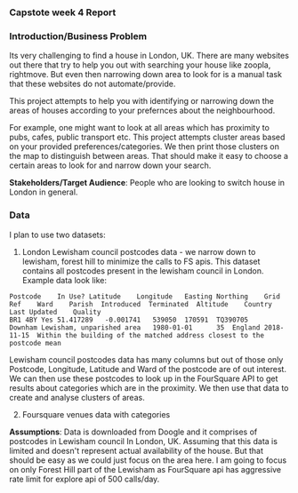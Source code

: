 ### Capstote week 4 Report


### Introduction/Business Problem

Its very challenging to find a house in London, UK. There are many websites out there that try to help you out with searching your house like zoopla, rightmove. But even then narrowing down area to look for is a manual task that these websites do not automate/provide.

This project attempts to help you with identifying or narrowing down the areas of houses according to your prefernces about the neighbourhood.

For example, one might want to look at all areas which has proximity to pubs, cafes, public transport etc. This project attempts cluster areas based on your provided preferences/categories. We then print those clusters on the map to distinguish between areas. That should make it easy to choose a certain areas to look for and narrow down your search.

**Stakeholders/Target Audience**: People who are looking to switch house in London in general. 


### Data

I plan to use two datasets:

  1. London Lewisham council postcodes data - we narrow down to lewisham, forest hill to minimize the calls to FS apis. This dataset contains all postcodes present in the lewisham council in London. Example data look like:

```
Postcode	In Use?	Latitude	Longitude	Easting	Northing	Grid Ref	Ward	Parish	Introduced	Terminated	Altitude	Country	Last Updated	Quality
BR1 4BY	Yes	51.417289	-0.001741	539050	170591	TQ390705	Downham	Lewisham, unparished area	1980-01-01		35	England	2018-11-15	Within the building of the matched address closest to the postcode mean
  ```
Lewisham council postcodes data has many columns but out of those only Postcode, Longitude, Latitude and Ward of the postcode are of out interest. We can then use these postcodes to look up in the FourSquare API to get results about categories which are in the proximity. We then use that data to create and analyse clusters of areas.

  2. Foursquare venues data with categories


**Assumptions**: Data is downloaded from Doogle and it comprises of postcodes in Lewisham council In London, UK. Assuming that this data is limited and doesn't represent actual availability of the house. But that should be easy as we could just focus on the area here. I am going to focus on only Forest Hill part of the Lewisham as FourSquare api has aggressive rate limit for explore api of 500 calls/day.
